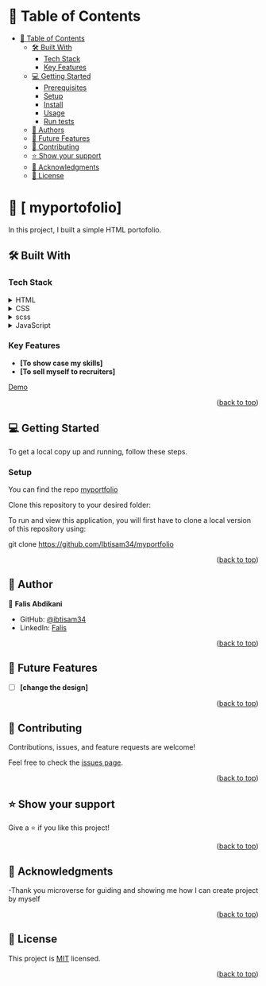 <a name="readme-top"></a>

# 📗 Table of Contents

- [📗 Table of Contents](#-table-of-contents)
  - [🛠 Built With ](#-built-with-)
    - [Tech Stack ](#tech-stack-)
    - [Key Features ](#key-features-)
  - [💻 Getting Started ](#-getting-started-)
    - [Prerequisites](#prerequisites)
    - [Setup](#setup)
    - [Install](#install)
    - [Usage](#usage)
    - [Run tests](#run-tests)
  - [👥 Authors ](#-authors-)
  - [🔭 Future Features ](#-future-features-)
  - [🤝 Contributing ](#-contributing-)
  - [⭐️ Show your support ](#️-show-your-support-)
  - [🙏 Acknowledgments ](#-acknowledgments-)
  - [📝 License ](#-license-)

<!-- PROJECT DESCRIPTION -->

# 📖 [ myportofolio] <a name="about-project"></a>

In this project, I built a simple HTML portofolio.

## 🛠 Built With <a name="built-with"></a>

### Tech Stack <a name="tech-stack"></a>

<details>
<summary>HTML</summary>
</details>

<details>
<summary>CSS</summary>
</details>

<details>
<summary> scss </summary>
</details>

<details>
<summary>JavaScript</summary>
</details>
<!-- Features -->

### Key Features <a name="key-features"></a>

- **[To show case my skills]**
- **[To sell myself to recruiters]**

[Demo]( https://ibtisam34.github.io/myportofolio/)

<p align="right">(<a href="#readme-top">back to top</a>)</p>

<!-- GETTING STARTED -->

## 💻 Getting Started <a name="getting-started"></a>

To get a local copy up and running, follow these steps.

### Setup

You can find the repo [myportfolio](https://github.com/Ibtisam34/myportfolio.git)

Clone this repository to your desired folder:

To run and view this application, you will first have to clone a local version of this repository using:

git clone https://github.com/Ibtisam34/myportfolio


<p align="right">(<a href="#readme-top">back to top</a>)</p>

<!-- AUTHORS -->

## 👥 Author <a name="authors"></a>

👤 **Falis Abdikani**

- GitHub: [@ibtisam34](https://github.com/ibtisam34)
- LinkedIn: [Falis](https://linkedin.com/in/falis-abdikani/)


<p align="right">(<a href="#readme-top">back to top</a>)</p>

<!-- FUTURE FEATURES -->

## 🔭 Future Features <a name="future-features"></a>

- [ ] **[change the design]**

<p align="right">(<a href="#readme-top">back to top</a>)</p>

<!-- CONTRIBUTING -->

## 🤝 Contributing <a name="contributing"></a>

Contributions, issues, and feature requests are welcome!

Feel free to check the [issues page](https://github.com/Ibtisam34/myportfolio/issues).

<p align="right">(<a href="#readme-top">back to top</a>)</p>

<!-- SUPPORT -->

## ⭐️ Show your support <a name="support"></a>

Give a ⭐️ if you like this project!

<p align="right">(<a href="#readme-top">back to top</a>)</p>

<!-- ACKNOWLEDGEMENTS -->

## 🙏 Acknowledgments <a name="acknowledgements"></a>
 -Thank you microverse for guiding and showing me how I can create project by myself


<p align="right">(<a href="#readme-top">back to top</a>)</p>


<!-- LICENSE -->

## 📝 License <a name="license"></a>

This project is [MIT](./LICENSE) licensed.

<p align="right">(<a href="#readme-top">back to top</a>)</p>


